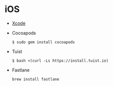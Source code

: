 # iOS



* [Xcode](https://apps.apple.com/kr/app/xcode/id497799835?l=en&mt=12)

* Cocoapods

  ```
  $ sudo gem install cocoapods
  ```

* Tuist

  ```
  $ bash <(curl -Ls https://install.tuist.io)
  ```

* Fastlane

  ```
  brew install fastlane
  ```
